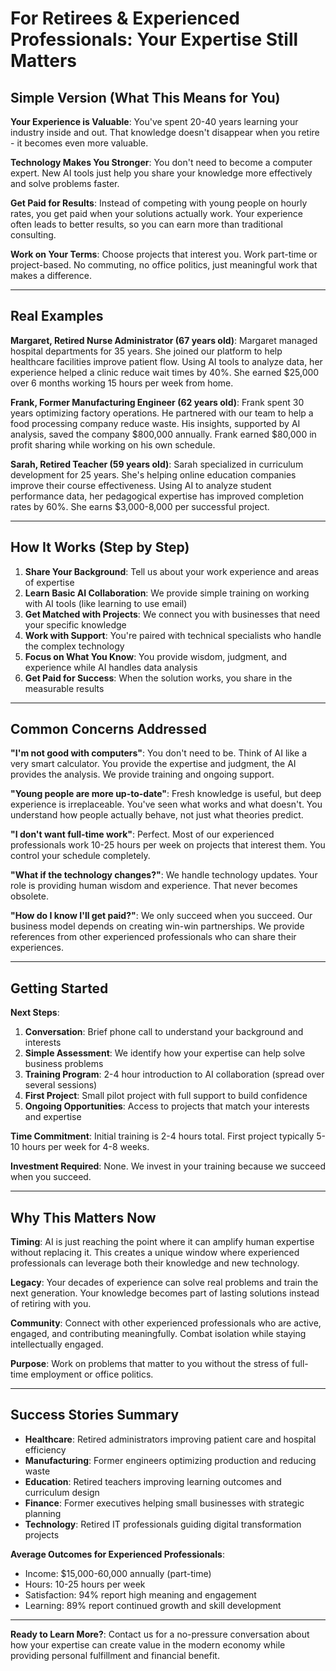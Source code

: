 # For Retirees & Experienced Professionals: Your Expertise Still Matters

## Simple Version (What This Means for You)

**Your Experience is Valuable**: You've spent 20-40 years learning your industry inside and out. That knowledge doesn't disappear when you retire - it becomes even more valuable.

**Technology Makes You Stronger**: You don't need to become a computer expert. New AI tools just help you share your knowledge more effectively and solve problems faster.

**Get Paid for Results**: Instead of competing with young people on hourly rates, you get paid when your solutions actually work. Your experience often leads to better results, so you can earn more than traditional consulting.

**Work on Your Terms**: Choose projects that interest you. Work part-time or project-based. No commuting, no office politics, just meaningful work that makes a difference.

---

## Real Examples

**Margaret, Retired Nurse Administrator (67 years old)**:
Margaret managed hospital departments for 35 years. She joined our platform to help healthcare facilities improve patient flow. Using AI tools to analyze data, her experience helped a clinic reduce wait times by 40%. She earned $25,000 over 6 months working 15 hours per week from home.

**Frank, Former Manufacturing Engineer (62 years old)**:
Frank spent 30 years optimizing factory operations. He partnered with our team to help a food processing company reduce waste. His insights, supported by AI analysis, saved the company $800,000 annually. Frank earned $80,000 in profit sharing while working on his own schedule.

**Sarah, Retired Teacher (59 years old)**:
Sarah specialized in curriculum development for 25 years. She's helping online education companies improve their course effectiveness. Using AI to analyze student performance data, her pedagogical expertise has improved completion rates by 60%. She earns $3,000-8,000 per successful project.

---

## How It Works (Step by Step)

1. **Share Your Background**: Tell us about your work experience and areas of expertise
2. **Learn Basic AI Collaboration**: We provide simple training on working with AI tools (like learning to use email)
3. **Get Matched with Projects**: We connect you with businesses that need your specific knowledge
4. **Work with Support**: You're paired with technical specialists who handle the complex technology
5. **Focus on What You Know**: You provide wisdom, judgment, and experience while AI handles data analysis
6. **Get Paid for Success**: When the solution works, you share in the measurable results

---

## Common Concerns Addressed

**"I'm not good with computers"**:
You don't need to be. Think of AI like a very smart calculator. You provide the expertise and judgment, the AI provides the analysis. We provide training and ongoing support.

**"Young people are more up-to-date"**:
Fresh knowledge is useful, but deep experience is irreplaceable. You've seen what works and what doesn't. You understand how people actually behave, not just what theories predict.

**"I don't want full-time work"**:
Perfect. Most of our experienced professionals work 10-25 hours per week on projects that interest them. You control your schedule completely.

**"What if the technology changes?"**:
We handle technology updates. Your role is providing human wisdom and experience. That never becomes obsolete.

**"How do I know I'll get paid?"**:
We only succeed when you succeed. Our business model depends on creating win-win partnerships. We provide references from other experienced professionals who can share their experiences.

---

## Getting Started

**Next Steps**:
1. **Conversation**: Brief phone call to understand your background and interests
2. **Simple Assessment**: We identify how your expertise can help solve business problems
3. **Training Program**: 2-4 hour introduction to AI collaboration (spread over several sessions)
4. **First Project**: Small pilot project with full support to build confidence
5. **Ongoing Opportunities**: Access to projects that match your interests and expertise

**Time Commitment**: Initial training is 2-4 hours total. First project typically 5-10 hours per week for 4-8 weeks.

**Investment Required**: None. We invest in your training because we succeed when you succeed.

---

## Why This Matters Now

**Timing**: AI is just reaching the point where it can amplify human expertise without replacing it. This creates a unique window where experienced professionals can leverage both their knowledge and new technology.

**Legacy**: Your decades of experience can solve real problems and train the next generation. Your knowledge becomes part of lasting solutions instead of retiring with you.

**Community**: Connect with other experienced professionals who are active, engaged, and contributing meaningfully. Combat isolation while staying intellectually engaged.

**Purpose**: Work on problems that matter to you without the stress of full-time employment or office politics.

---

## Success Stories Summary

- **Healthcare**: Retired administrators improving patient care and hospital efficiency
- **Manufacturing**: Former engineers optimizing production and reducing waste  
- **Education**: Retired teachers improving learning outcomes and curriculum design
- **Finance**: Former executives helping small businesses with strategic planning
- **Technology**: Retired IT professionals guiding digital transformation projects

**Average Outcomes for Experienced Professionals**:
- Income: $15,000-60,000 annually (part-time)
- Hours: 10-25 hours per week
- Satisfaction: 94% report high meaning and engagement
- Learning: 89% report continued growth and skill development

---

**Ready to Learn More?**: Contact us for a no-pressure conversation about how your expertise can create value in the modern economy while providing personal fulfillment and financial benefit.
